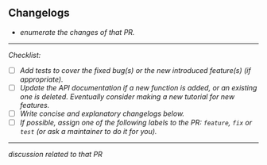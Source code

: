## Changelogs

- _enumerate the changes of that PR._

---

_Checklist:_

- [ ] _Add tests to cover the fixed bug(s) or the new introduced feature(s) (if appropriate)._
- [ ] _Update the API documentation if a new function is added, or an existing one is deleted. Eventually consider making a new tutorial for new features._
- [ ] _Write concise and explanatory changelogs below._
- [ ] _If possible, assign one of the following labels to the PR: `feature`, `fix` or `test` (or ask a maintainer to do it for you)._

---

_discussion related to that PR_